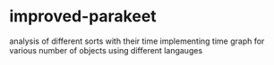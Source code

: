 # improved-parakeet
analysis of different sorts with their time implementing time graph for various number of objects using different langauges 
